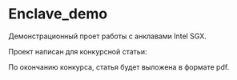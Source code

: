 # Enclave_demo
 Демонстрационный проет работы с анклавами Intel SGX.
 
 Проект написан для конкурсной статьи:
 
 По окончанию конкурса, статья будет выложена в формате pdf.